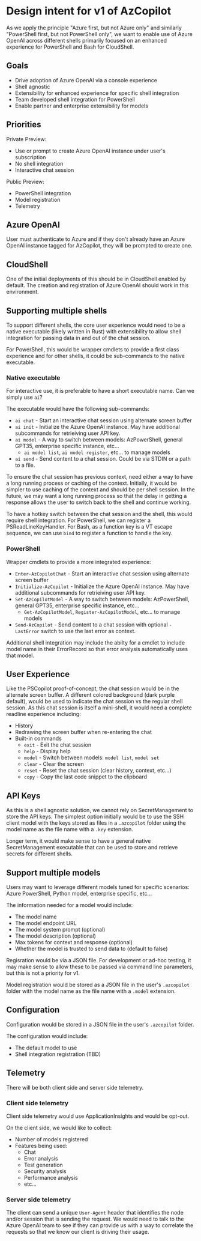 # Design intent for v1 of AzCopilot

As we apply the principle "Azure first, but not Azure only" and similarly "PowerShell first, but not PowerShell only",
we want to enable use of Azure OpenAI across different shells primarily focused on an enhanced experience for PowerShell
and Bash for CloudShell.

## Goals

- Drive adoption of Azure OpenAI via a console experience
- Shell agnostic
- Extensibility for enhanced experience for specific shell integration
- Team developed shell integration for PowerShell
- Enable partner and enterprise extensibility for models

## Priorities

Private Preview:

- Use or prompt to create Azure OpenAI instance under user's subscription
- No shell integration
- Interactive chat session

Public Preview:

- PowerShell integration
- Model registration
- Telemetry

## Azure OpenAI

User must authenticate to Azure and if they don't already have an Azure OpenAI instance tagged
for AzCopilot, they will be prompted to create one.

## CloudShell

One of the initial deployments of this should be in CloudShell enabled by default.
The creation and registration of Azure OpenAI should work in this environment.

## Supporting multiple shells

To support different shells, the core user experience would need to be a native executable (likely written in Rust)
with extensibility to allow shell integration for passing data in and out of the chat session.

For PowerShell, this would be wrapper cmdlets to provide a first class experience and for other shells,
it could be sub-commands to the native executable.

### Native executable

For interactive use, it is preferable to have a short executable name.
Can we simply use `ai`?

The executable would have the following sub-commands:

- `ai chat` - Start an interactive chat session using alternate screen buffer
- `ai init` - Initialize the Azure OpenAI instance.  May have additional subcommands for retrieiving user API key.
- `ai model` - A way to switch between models: AzPowerShell, general GPT35, enterprise specific instance, etc...
  - `ai model list`, `ai model register`, etc... to manage models
- `ai send` - Send content to a chat session.  Could be via STDIN or a path to a file.

To ensure the chat session has previous context, need either a way to have a long running process or caching of the context.
Initially, it would be simpler to use caching of the context and should be per shell session.
In the future, we may want a long running process so that the delay in getting a response allows the user to
switch back to the shell and continue working.

To have a hotkey switch between the chat session and the shell, this would require shell integration.
For PowerShell, we can register a PSReadLineKeyHandler.
For Bash, as a function key is a VT escape sequence, we can use `bind` to register a function to handle the key.

### PowerShell

Wrapper cmdlets to provide a more integrated experience:

- `Enter-AzCopilotChat` - Start an interactive chat session using alternate screen buffer
- `Initialize-AzCopilot` - Initialize the Azure OpenAI instance.  May have additional subcommands for retrieiving user API key.
- `Set-AzCopilotModel` - A way to switch between models: AzPowerShell, general GPT35, enterprise specific instance, etc...
  - `Get-AzCopilotModel`, `Register-AzCopilotModel`, etc... to manage models
- `Send-AzCopilot` - Send content to a chat session with optional `-LastError` switch to use the last error as context.

Additional shell integration may include the abilty for a cmdlet to include model name in their ErrorRecord
so that error analysis automatically uses that model.

## User Experience

Like the PSCopilot proof-of-concept, the chat session would be in the alternate screen buffer.
A different colored background (dark purple default), would be used to indicate the chat session vs the regular shell session.
As this chat session is itself a mini-shell, it would need a complete readline experience including:

- History
- Redrawing the screen buffer when re-entering the chat
- Built-in commands
  - `exit` - Exit the chat session
  - `help` - Display help
  - `model` - Switch between models: `model list`, `model set`
  - `clear` - Clear the screen
  - `reset` - Reset the chat session (clear history, context, etc...)
  - `copy` - Copy the last code snippet to the clipboard

## API Keys

As this is a shell agnostic solution, we cannot rely on SecretManagement to store the API keys.
The simplest option initially would be to use the SSH client model with the keys stored as files in a `.azcopilot` folder
using the model name as the file name with a `.key` extension.

Longer term, it would make sense to have a general native SecretManagement executable that can be used to store and retrieve
secrets for different shells.

## Support multiple models

Users may want to leverage different models tuned for specific scenarios: Azure PowerShell, Python model, enterprise specific, etc...

The information needed for a model would include:

- The model name
- The model endpoint URL
- The model system prompt (optional)
- The model description (optional)
- Max tokens for context and response (optional)
- Whether the model is trusted to send data to (default to false)

Regisration would be via a JSON file.
For development or ad-hoc testing, it may make sense to allow these to be passed via command line parameters,
but this is not a priority for v1.

Model registration would be stored as a JSON file in the user's `.azcopilot` folder with the model name as the file name
with a `.model` extension.

## Configuration

Configuration would be stored in a JSON file in the user's `.azcopilot` folder.

The configuration would include:

- The default model to use
- Shell integration registration (TBD)

## Telemetry

There will be both client side and server side telemetry.

### Client side telemetry

Client side telemetry would use ApplicationInsights and would be opt-out.

On the client side, we would like to collect:

- Number of models registered
- Features being used:
  - Chat
  - Error analysis
  - Test generation
  - Security analysis
  - Performance analysis
  - etc...

### Server side telemetry

The client can send a unique `User-Agent` header that identifies the node and/or session that is sending the request.
We would need to talk to the Azure OpenAI team to see if they can provide us with a way to correlate the requests
so that we know our client is driving their usage.
